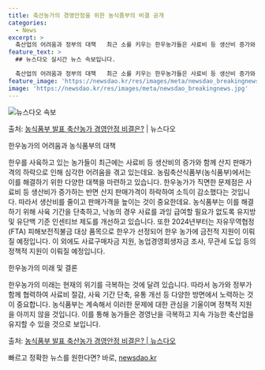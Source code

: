 ```yaml
---
title: 축산농가의 경영안정을 위한 농식품부의 비결 공개
categories:
  - News
excerpt: >
  축산업의 어려움과 정부의 대책   최근 소를 키우는 한우농가들은 사료비 등 생산비 증가와 더불어 산지 판매가…
feature_text: >
  ## 뉴스다오 실시간 뉴스 속보입니다.

  축산업의 어려움과 정부의 대책   최근 소를 키우는 한우농가들은 사료비 등 생산비 증가와 더불어 산지 판매가…
feature_image: 'https://newsdao.kr/res/images/meta/newsdao_breakingnews.jpg'
image: 'https://newsdao.kr/res/images/meta/newsdao_breakingnews.jpg'
---
```


![뉴스다오 속보](https://newsdao.kr/res/images/meta/newsdao_breakingnews.jpg)

<p>출처: <a href="https://newsdao.kr/4042" rel="dofollow">농식품부 발표 축산농가 경영안정 비결은?</a> | 뉴스다오</p>

한우농가의 어려움과 농식품부의 대책

한우를 사육하고 있는 농가들이 최근에는 사료비 등 생산비의 증가와 함께 산지 판매가격의 하락으로 인해 심각한 어려움을 겪고 있는데요. 농림축산식품부(농식품부)에서는 이를 해결하기 위한 다양한 대책을 마련하고 있습니다. 한우농가가 직면한 문제점은 사료비 등 생산비가 증가하는 반면 산지 판매가격이 하락하여 소득이 감소했다는 것입니다. 따라서 생산비를 줄이고 판매가격을 높이는 것이 중요한데요. 농식품부는 이를 해결하기 위해 사육 기간을 단축하고, 낙농의 경우 사료를 과잉 급여할 필요가 없도록 유지방 및 유단백 기준 인센티브 제도를 개선하고 있습니다. 또한 2024년부터는 자유무역협정(FTA) 피해보전직불금 대상 품목으로 한우가 선정되어 한우 농가에 금전적 지원이 이뤄질 예정입니다. 이 외에도 사료구매자금 지원, 농업경영회생자금 조사, 무관세 도입 등의 정책적 지원이 이뤄질 예정입니다.

한우농가의 미래 및 결론

한우농가의 미래는 현재의 위기를 극복하는 것에 달려 있습니다. 따라서 농가와 정부가 함께 협력하여 사료비 절감, 사육 기간 단축, 유통 개선 등 다양한 방면에서 노력하는 것이 중요합니다. 농식품부는 계속해서 이러한 문제에 대한 관심을 기울이며 정책적 지원을 아끼지 않을 것입니다. 이를 통해 농가들은 경영난을 극복하고 지속 가능한 축산업을 유지할 수 있을 것으로 보입니다.

출처: [농식품부 발표 축산농가 경영안정 비결은? | 뉴스다오](https://newsdao.kr/4042) 

빠르고 정확한 뉴스를 원한다면? 바로, <a href="https://newsdao.kr" rel="dofollow">newsdao.kr</a>


